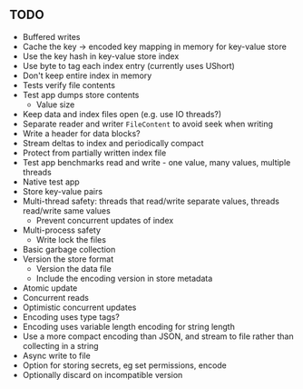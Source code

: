 ## TODO

- Buffered writes
- Cache the key -> encoded key mapping in memory for key-value store
- Use the key hash in key-value store index
- Use byte to tag each index entry (currently uses UShort)
- Don't keep entire index in memory
- Tests verify file contents
- Test app dumps store contents
  - Value size
- Keep data and index files open (e.g. use IO threads?)
- Separate reader and writer `FileContent` to avoid seek when writing
- Write a header for data blocks?
- Stream deltas to index and periodically compact
- Protect from partially written index file
- Test app benchmarks read and write - one value, many values, multiple threads
- Native test app
- Store key-value pairs
- Multi-thread safety: threads that read/write separate values, threads read/write same values
  - Prevent concurrent updates of index
- Multi-process safety
  - Write lock the files
- Basic garbage collection
- Version the store format
  - Version the data file 
  - Include the encoding version in store metadata
- Atomic update
- Concurrent reads
- Optimistic concurrent updates
- Encoding uses type tags?
- Encoding uses variable length encoding for string length
- Use a more compact encoding than JSON, and stream to file rather than collecting in a string
- Async write to file
- Option for storing secrets, eg set permissions, encode
- Optionally discard on incompatible version
